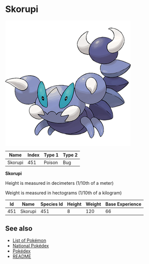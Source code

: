 # Skorupi


![Skorupi](images/451.png)

| **Name** | **Index** | **Type 1** | **Type 2** |
|----|----|----|----|
| Skorupi | 451 | Poison | Bug  |

**Skorupi** 


Height is measured in decimeters (1/10th of a meter)

Weight is measured in hectograms (1/10th of a kilogram)

| **Id** | **Name** | **Species Id** | **Height** | **Weight** | **Base Experience** |
|--------|----------|----------------|------------|------------|---------------------|
| 451 | Skorupi | 451 | 8 | 120 | 66 |


## See also

- [List of Pokémon](../pokemon.md)
- [National Pokédex](../national_pokedex.md)
- [Pokédex](../pokedex.md)
- [README](../README.md)

